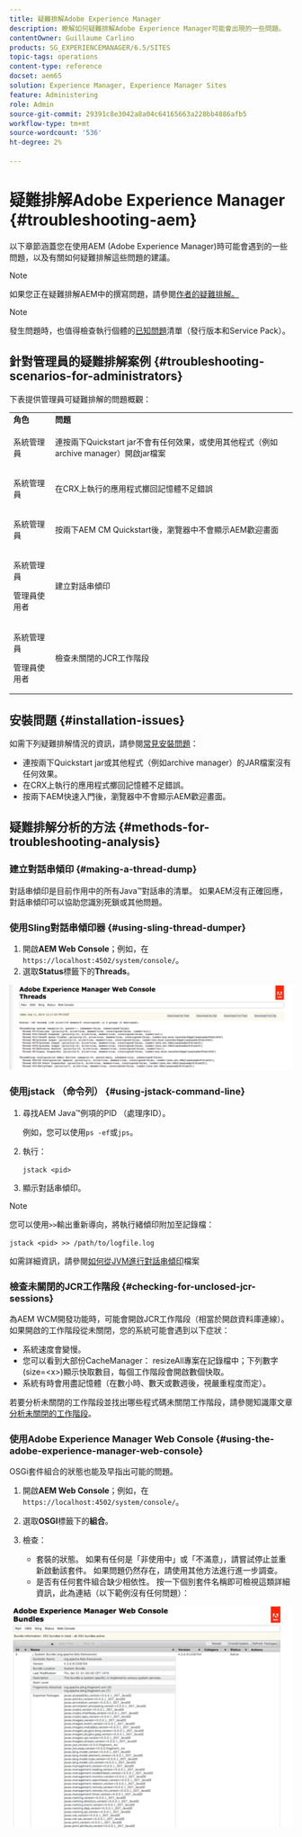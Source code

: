```yaml
---
title: 疑難排解Adobe Experience Manager
description: 瞭解如何疑難排解Adobe Experience Manager可能會出現的一些問題。
contentOwner: Guillaume Carlino
products: SG_EXPERIENCEMANAGER/6.5/SITES
topic-tags: operations
content-type: reference
docset: aem65
solution: Experience Manager, Experience Manager Sites
feature: Administering
role: Admin
source-git-commit: 29391c8e3042a8a04c64165663a228bb4886afb5
workflow-type: tm+mt
source-wordcount: '536'
ht-degree: 2%

---
```


# 疑難排解Adobe Experience Manager {#troubleshooting-aem}

以下章節涵蓋您在使用AEM (Adobe Experience Manager)時可能會遇到的一些問題，以及有關如何疑難排解這些問題的建議。

>[!NOTE]
>
>如果您正在疑難排解AEM中的撰寫問題，請參閱[作者的疑難排解。](/help/sites-authoring/troubleshooting.md)

>[!NOTE]
>
>發生問題時，也值得檢查執行個體的[已知問題](/help/release-notes/release-notes.md)清單（發行版本和Service Pack）。

## 針對管理員的疑難排解案例 {#troubleshooting-scenarios-for-administrators}

下表提供管理員可疑難排解的問題概觀：

<table>
 <tbody>
  <tr>
   <td><strong>角色</strong></td>
   <td><strong>問題 </strong></td>
  </tr>
  <tr>
   <td>系統管理員</td>
   <td><p>連按兩下Quickstart jar不會有任何效果，或使用其他程式（例如archive manager）開啟jar檔案</p> </td>
  </tr>
  <tr>
   <td><p>系統管理員</p> </td>
   <td><p>在CRX上執行的應用程式擲回記憶體不足錯誤</p> </td>
  </tr>
  <tr>
   <td><p>系統管理員</p> </td>
   <td><p>按兩下AEM CM Quickstart後，瀏覽器中不會顯示AEM歡迎畫面</p> </td>
  </tr>
  <tr>
   <td><p>系統管理員</p> <p>管理員使用者</p> </td>
   <td><p>建立對話串傾印</p> </td>
  </tr>
  <tr>
   <td><p>系統管理員</p> <p>管理員使用者</p> </td>
   <td><p>檢查未關閉的JCR工作階段</p> </td>
  </tr>
 </tbody>
</table>

## 安裝問題 {#installation-issues}

如需下列疑難排解情況的資訊，請參閱[常見安裝問題](/help/sites-deploying/troubleshooting.md#common-installation-issues)：

* 連按兩下Quickstart jar或其他程式（例如archive manager）的JAR檔案沒有任何效果。
* 在CRX上執行的應用程式擲回記憶體不足錯誤。
* 按兩下AEM快速入門後，瀏覽器中不會顯示AEM歡迎畫面。

## 疑難排解分析的方法 {#methods-for-troubleshooting-analysis}

### 建立對話串傾印 {#making-a-thread-dump}

對話串傾印是目前作用中的所有Java™對話串的清單。 如果AEM沒有正確回應，對話串傾印可以協助您識別死鎖或其他問題。

### 使用Sling對話串傾印器 {#using-sling-thread-dumper}

1. 開啟&#x200B;**AEM Web Console**；例如，在`https://localhost:4502/system/console/`。
1. 選取&#x200B;**Status**&#x200B;標籤下的&#x200B;**Threads**。

![screen_shot_2012-02-13at43925pm](assets/screen_shot_2012-02-13at43925pm.png)

### 使用jstack （命令列） {#using-jstack-command-line}

1. 尋找AEM Java™例項的PID （處理序ID）。

   例如，您可以使用`ps -ef`或`jps`。

1. 執行：

   `jstack <pid>`

1. 顯示對話串傾印。

>[!NOTE]
>
>您可以使用`>>`輸出重新導向，將執行緒傾印附加至記錄檔：
>
>`jstack <pid> >> /path/to/logfile.log`

如需詳細資訊，請參閱[如何從JVM進行對話串傾印](https://experienceleague.adobe.com/docs/experience-cloud-kcs/kbarticles/KA-17452.html)檔案

### 檢查未關閉的JCR工作階段 {#checking-for-unclosed-jcr-sessions}

為AEM WCM開發功能時，可能會開啟JCR工作階段（相當於開啟資料庫連線）。 如果開啟的工作階段從未關閉，您的系統可能會遇到以下症狀：

* 系統速度會變慢。
* 您可以看到大部份CacheManager： resizeAll專案在記錄檔中；下列數字(size=&lt;x>)顯示快取數目，每個工作階段會開啟數個快取。
* 系統有時會用盡記憶體（在數小時、數天或數週後，視嚴重程度而定）。

若要分析未關閉的工作階段並找出哪些程式碼未關閉工作階段，請參閱知識庫文章[分析未關閉的工作階段](https://helpx.adobe.com/experience-manager/kb/AnalyzeUnclosedSessions.html)。

### 使用Adobe Experience Manager Web Console {#using-the-adobe-experience-manager-web-console}

OSGi套件組合的狀態也能及早指出可能的問題。

1. 開啟&#x200B;**AEM Web Console**；例如，在`https://localhost:4502/system/console/`。
1. 選取&#x200B;**OSGI**&#x200B;標籤下的&#x200B;**組合**。
1. 檢查：

   * 套裝的狀態。 如果有任何是「非使用中」或「不滿意」，請嘗試停止並重新啟動該套件。 如果問題仍然存在，請使用其他方法進行進一步調查。
   * 是否有任何套件組合缺少相依性。 按一下個別套件名稱即可檢視這類詳細資訊，此為連結（以下範例沒有任何問題）：

![screen_shot_2012-02-13at44706pm](assets/screen_shot_2012-02-13at44706pm.png)
